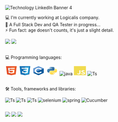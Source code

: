 
![Technology LinkedIn Banner 4](https://github.com/alisson-t-bucchi/alisson-t-bucchi/assets/162882339/cbc68a13-3eb9-4d5a-b3d2-edc994ab6206)

💻 I’m currently working at Logicalis company. <br>
📖 A Full Stack Dev and QA Tester in progress... <br>
⚡ Fun fact: age doesn't counts, it's just a slight detail. <br>

<div>
<img height="130em" src="https://github-readme-stats-sigma-five.vercel.app/api?username=alisson-t-bucchi&show_icons=true&theme=merko&include_all_commits=true&count_private=true"/>
<img height="130em" src="https://github-readme-stats.vercel.app/api/top-langs/?username=alisson-t-bucchi&layout=compact&langs_count=20&theme=merko"/>
</div><br>

💻 Programming languages:
<div style="display: inline_block">
  <img align="centre" alt="HTML" height="30" width="40" src="https://raw.githubusercontent.com/devicons/devicon/master/icons/html5/html5-original.svg">
  <img align="centre" alt="CSS" height="30" width="40" src="https://raw.githubusercontent.com/devicons/devicon/master/icons/css3/css3-original.svg">
  <img align="centre" alt="C" height="30" width="40" src="https://raw.githubusercontent.com/devicons/devicon/master/icons/c/c-original.svg">
  <img align="centre" alt="Python" height="30" width="40" src="https://raw.githubusercontent.com/devicons/devicon/master/icons/python/python-original.svg">
  <img align="centre" alt="java" height="30" width="40" src="https://cdn.jsdelivr.net/gh/devicons/devicon/icons/java/java-original.svg">
  <img align="centre" alt="Js" height="30" width="40" src="https://raw.githubusercontent.com/devicons/devicon/master/icons/javascript/javascript-plain.svg">
  <img align="centre" alt="Ts" height="30" width="40" src="https://cdn.jsdelivr.net/gh/devicons/devicon/icons/typescript/typescript-original.svg" />
</div><br>

🛠️ Tools, frameworks and libraries:
<div style="display: inline_block">
  <img align="centre" alt="Ts" height="30" width="40" src="https://cdn.jsdelivr.net/gh/devicons/devicon/icons/react/react-original.svg" />
  <img align="centre" alt="Ts" height="30" width="40" src="https://cdn.jsdelivr.net/gh/devicons/devicon/icons/mongodb/mongodb-original.svg" />
  <img align="centre" alt="Ts" height="30" width="40" src="https://cdn.jsdelivr.net/gh/devicons/devicon/icons/jest/jest-plain.svg" />
  <img align="centre" alt="selenium" height="30" width="40" src="https://cdn.jsdelivr.net/gh/devicons/devicon/icons/selenium/selenium-original.svg">
  <img align="centre" alt="spring" height="30" width="40" src="https://cdn.jsdelivr.net/gh/devicons/devicon/icons/spring/spring-original-wordmark.svg">
  <src="https://media.discordapp.net/attachments/639956127056134178/890373478988013628/Publicacoes_Instagram_1_1.png?width=676&height=676">
  <img align="centre" alt="Cucumber" height="30" width="40" src="https://cdn.jsdelivr.net/gh/devicons/devicon/icons/cucumber/cucumber-plain.svg">
</div>

##

<div> 
  <a href="https://www.instagram.com/alissont.bucchi/?next=%2F" target="_blank"><img src="https://img.shields.io/badge/-Instagram-%23E4405F?style=for-the-badge&logo=instagram&logoColor=white" target="_blank"></a>
  <a href = "mailto:alisson.bucchi@gmail.com"><img src="https://img.shields.io/badge/-Gmail-%23333?style=for-the-badge&logo=gmail&logoColor=white" target="_blank"></a>
  <a href="https://www.linkedin.com/in/alisson-t-bucchi-626a2120b/" target="_blank"><img src="https://img.shields.io/badge/-LinkedIn-%230077B5?style=for-the-badge&logo=linkedin&logoColor=white" target="_blank"></a>
</div>
